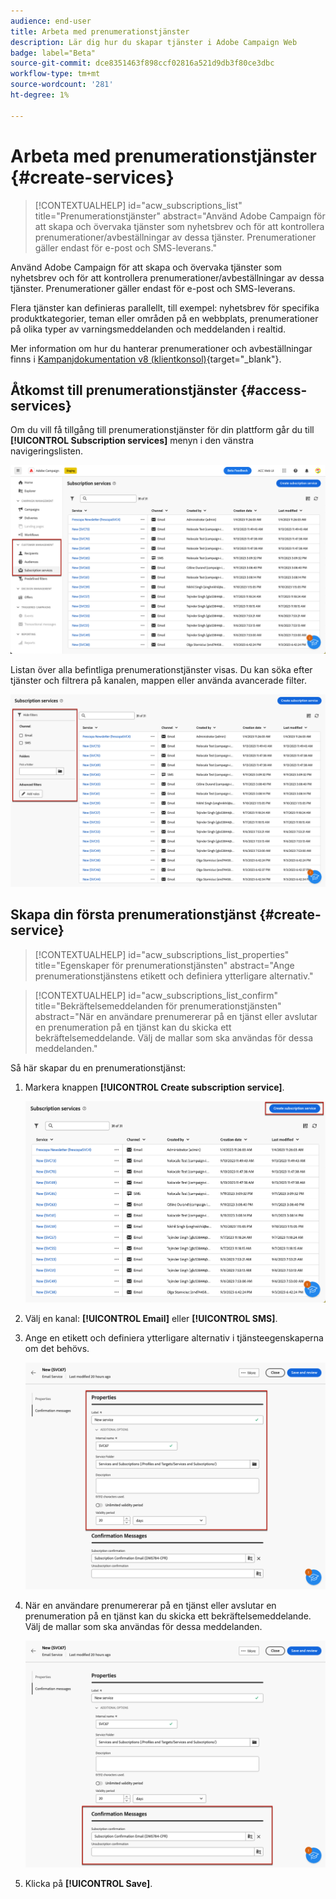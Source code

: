 ```yaml
---
audience: end-user
title: Arbeta med prenumerationstjänster
description: Lär dig hur du skapar tjänster i Adobe Campaign Web
badge: label="Beta"
source-git-commit: dce8351463f898ccf02816a521d9db3f80ce3dbc
workflow-type: tm+mt
source-wordcount: '281'
ht-degree: 1%

---
```



# Arbeta med prenumerationstjänster {#create-services}

>[!CONTEXTUALHELP]
>id="acw_subscriptions_list"
>title="Prenumerationstjänster"
>abstract="Använd Adobe Campaign för att skapa och övervaka tjänster som nyhetsbrev och för att kontrollera prenumerationer/avbeställningar av dessa tjänster. Prenumerationer gäller endast för e-post och SMS-leverans."

Använd Adobe Campaign för att skapa och övervaka tjänster som nyhetsbrev och för att kontrollera prenumerationer/avbeställningar av dessa tjänster. Prenumerationer gäller endast för e-post och SMS-leverans.

Flera tjänster kan definieras parallellt, till exempel: nyhetsbrev för specifika produktkategorier, teman eller områden på en webbplats, prenumerationer på olika typer av varningsmeddelanden och meddelanden i realtid.

Mer information om hur du hanterar prenumerationer och avbeställningar finns i [Kampanjdokumentation v8 (klientkonsol)](https://experienceleague.adobe.com/docs/campaign/campaign-v8/audience/subscriptions.html){target="_blank"}.

## Åtkomst till prenumerationstjänster {#access-services}

Om du vill få tillgång till prenumerationstjänster för din plattform går du till **[!UICONTROL Subscription services]** menyn i den vänstra navigeringslisten.

![](assets/service-list.png)

Listan över alla befintliga prenumerationstjänster visas. Du kan söka efter tjänster och filtrera på kanalen, mappen eller använda avancerade filter.

![](assets/service-filters.png)

## Skapa din första prenumerationstjänst {#create-service}

>[!CONTEXTUALHELP]
>id="acw_subscriptions_list_properties"
>title="Egenskaper för prenumerationstjänsten"
>abstract="Ange prenumerationstjänstens etikett och definiera ytterligare alternativ."

>[!CONTEXTUALHELP]
>id="acw_subscriptions_list_confirm"
>title="Bekräftelsemeddelanden för prenumerationstjänsten"
>abstract="När en användare prenumererar på en tjänst eller avslutar en prenumeration på en tjänst kan du skicka ett bekräftelsemeddelande. Välj de mallar som ska användas för dessa meddelanden."


Så här skapar du en prenumerationstjänst:

1. Markera knappen **[!UICONTROL Create subscription service]**.

   ![](assets/service-create-button.png)

1. Välj en kanal: **[!UICONTROL Email]** eller **[!UICONTROL SMS]**.

1. Ange en etikett och definiera ytterligare alternativ i tjänsteegenskaperna om det behövs.

   ![](assets/service-create-properties.png)

1. När en användare prenumererar på en tjänst eller avslutar en prenumeration på en tjänst kan du skicka ett bekräftelsemeddelande. Välj de mallar som ska användas för dessa meddelanden.

   ![](assets/service-create-confirmation-msg.png)

1. Klicka på **[!UICONTROL Save]**.



